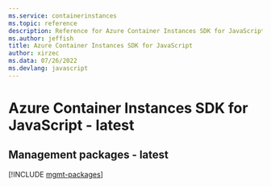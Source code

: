 ```yaml
---
ms.service: containerinstances
ms.topic: reference
description: Reference for Azure Container Instances SDK for JavaScript
ms.author: jeffish
title: Azure Container Instances SDK for JavaScript
author: xirzec
ms.data: 07/26/2022
ms.devlang: javascript
---
```

# Azure Container Instances SDK for JavaScript - latest

## Management packages - latest
[!INCLUDE [mgmt-packages](container-instances-mgmt-index.md)]